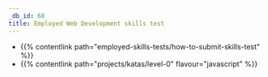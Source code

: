 ```yaml
---
_db_id: 68
title: Employed Web Development skills test
---
```


- {{% contentlink path="employed-skills-tests/how-to-submit-skills-test" %}}
- {{% contentlink path="projects/katas/level-0" flavour="javascript" %}}